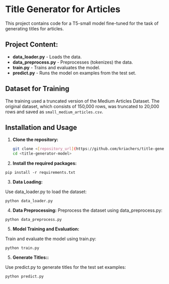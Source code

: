 # Title Generator for Articles

This project contains code for a T5-small model fine-tuned for the task of generating titles for articles.

## Project Content:

- **data_loader.py** - Loads the data.
- **data_preprocess.py** - Preprocesses (tokenizes) the data.
- **train.py** - Trains and evaluates the model.
- **predict.py** - Runs the model on examples from the test set.

## Dataset for Training

The training used a truncated version of the Medium Articles Dataset. The original dataset, which consists of 150,000 rows, was truncated to 20,000 rows and saved as `small_medium_articles.csv`.

## Installation and Usage

1. **Clone the repository:**

   ```bash
   git clone <[repository_url](https://github.com/kriachers/title-generator-model.git)>
   cd <title-generator-model>
   ```

2. **Install the required packages:**

```
pip install -r requirements.txt
```
3. **Data Loading:**

Use data_loader.py to load the dataset:
```
python data_loader.py
```

4. **Data Preprocessing:**
Preprocess the dataset using data_preprocess.py:

```
python data_preprocess.py
```

5. **Model Training and Evaluation:**


Train and evaluate the model using train.py:

```
python train.py
```

5. **Generate Titles::**


Use predict.py to generate titles for the test set examples:

```
python predict.py
```



